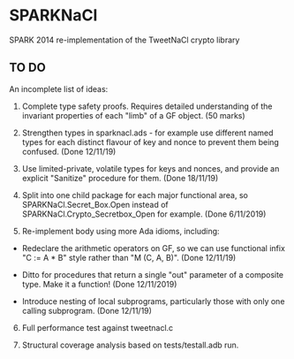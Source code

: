 # SPARKNaCl
SPARK 2014 re-implementation of the TweetNaCl crypto library

## TO DO

An incomplete list of ideas:

1. Complete type safety proofs. Requires detailed understanding of the invariant properties of each "limb" of a GF object. (50 marks)

2. Strengthen types in sparknacl.ads - for example use different named types for each distinct flavour of key and nonce to prevent them being confused. (Done 12/11/19)

3. Use limited-private, volatile types for keys and nonces, and provide an explicit "Sanitize" procedure for them. (Done 18/11/19)

4. Split into one child package for each major functional area, so SPARKNaCl.Secret_Box.Open instead of SPARKNaCl.Crypto_Secretbox_Open for example. (Done 6/11/2019)

5. Re-implement body using more Ada idioms, including:
  - Redeclare the arithmetic operators on GF, so we can use functional infix "C := A * B" style rather than "M (C, A, B)". (Done 12/11/19)

  - Ditto for procedures that return a single "out" parameter of a composite type. Make it a function! (Done 12/11/2019)

  - Introduce nesting of local subprograms, particularly those with only one calling subprogram. (Done 12/11/19)

6. Full performance test against tweetnacl.c

7. Structural coverage analysis based on tests/testall.adb run.
